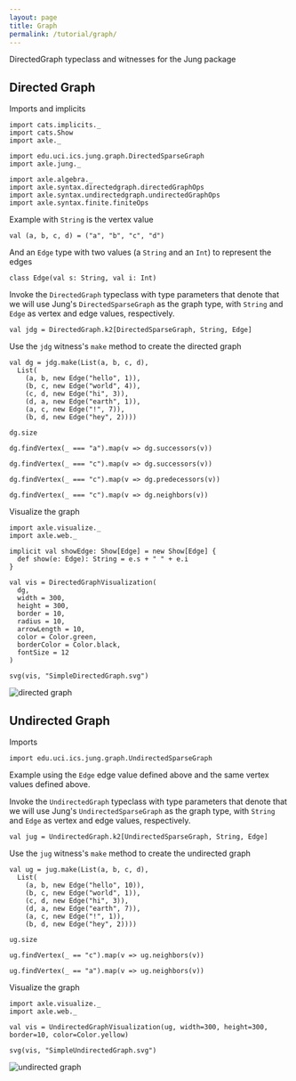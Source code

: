 ```yaml
---
layout: page
title: Graph
permalink: /tutorial/graph/
---
```


DirectedGraph typeclass and witnesses for the Jung package

## Directed Graph

Imports and implicits

```tut:silent
import cats.implicits._
import cats.Show
import axle._

import edu.uci.ics.jung.graph.DirectedSparseGraph
import axle.jung._

import axle.algebra._
import axle.syntax.directedgraph.directedGraphOps
import axle.syntax.undirectedgraph.undirectedGraphOps
import axle.syntax.finite.finiteOps
```

Example with `String` is the vertex value

```tut:book
val (a, b, c, d) = ("a", "b", "c", "d")
```

And an `Edge` type with two values (a `String` and an `Int`) to represent the edges

```tut:book
class Edge(val s: String, val i: Int)
```

Invoke the `DirectedGraph` typeclass with type parameters that denote
that we will use Jung's `DirectedSparseGraph` as the graph type, with
`String` and `Edge` as vertex and edge values, respectively.

```tut:book
val jdg = DirectedGraph.k2[DirectedSparseGraph, String, Edge]
```

Use the `jdg` witness's `make` method to create the directed graph

```tut:book
val dg = jdg.make(List(a, b, c, d),
  List(
    (a, b, new Edge("hello", 1)),
    (b, c, new Edge("world", 4)),
    (c, d, new Edge("hi", 3)),
    (d, a, new Edge("earth", 1)),
    (a, c, new Edge("!", 7)),
    (b, d, new Edge("hey", 2))))
```

```tut:book
dg.size

dg.findVertex(_ === "a").map(v => dg.successors(v))

dg.findVertex(_ === "c").map(v => dg.successors(v))

dg.findVertex(_ === "c").map(v => dg.predecessors(v))

dg.findVertex(_ === "c").map(v => dg.neighbors(v))
```

Visualize the graph

```tut:book
import axle.visualize._
import axle.web._

implicit val showEdge: Show[Edge] = new Show[Edge] {
  def show(e: Edge): String = e.s + " " + e.i
}

val vis = DirectedGraphVisualization(
  dg,
  width = 300,
  height = 300,
  border = 10,
  radius = 10,
  arrowLength = 10,
  color = Color.green,
  borderColor = Color.black,
  fontSize = 12
)

svg(vis, "SimpleDirectedGraph.svg")
```

![directed graph](/tutorial/images/SimpleDirectedGraph.svg)

Undirected Graph
----------------

Imports

```tut:book
import edu.uci.ics.jung.graph.UndirectedSparseGraph
```

Example using the `Edge` edge value defined above and the same vertex values defined above.

Invoke the `UndirectedGraph` typeclass with type parameters that denote
that we will use Jung's `UndirectedSparseGraph` as the graph type, with
`String` and `Edge` as vertex and edge values, respectively.

```tut:book
val jug = UndirectedGraph.k2[UndirectedSparseGraph, String, Edge]
```

Use the `jug` witness's `make` method to create the undirected graph

```tut:book
val ug = jug.make(List(a, b, c, d),
  List(
    (a, b, new Edge("hello", 10)),
    (b, c, new Edge("world", 1)),
    (c, d, new Edge("hi", 3)),
    (d, a, new Edge("earth", 7)),
    (a, c, new Edge("!", 1)),
    (b, d, new Edge("hey", 2))))
```

```tut:book
ug.size

ug.findVertex(_ == "c").map(v => ug.neighbors(v))

ug.findVertex(_ == "a").map(v => ug.neighbors(v))
```

Visualize the graph

```tut:book
import axle.visualize._
import axle.web._

val vis = UndirectedGraphVisualization(ug, width=300, height=300, border=10, color=Color.yellow)

svg(vis, "SimpleUndirectedGraph.svg")
```

![undirected graph](/tutorial/images/SimpleUndirectedGraph.svg)

